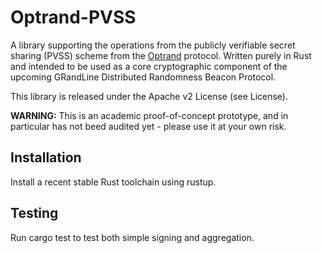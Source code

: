 # Optrand-PVSS

A library supporting the operations from the publicly verifiable secret sharing (PVSS) scheme from the [Optrand](https://eprint.iacr.org/2022/193.pdf) protocol.
Written purely in Rust and intended to be used as a core cryptographic component of the upcoming GRandLine Distributed Randomness Beacon Protocol.

This library is released under the Apache v2 License (see License).

**WARNING:** This is an academic proof-of-concept prototype, and in particular has not beed audited yet - please use it at your own risk.

## Installation
Install a recent stable Rust toolchain using rustup.

## Testing
Run cargo test to test both simple signing and aggregation.
